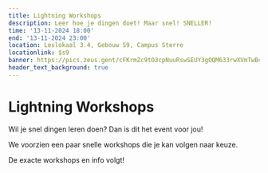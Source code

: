 ```yaml
---
title: Lightning Workshops
description: Leer hoe je dingen doet! Maar snel! SNELLER!
time: '13-11-2024 18:00'
end: '13-11-2024 23:00'
location: Leslokaal 3.4, Gebouw S9, Campus Sterre
locationlink: $s9
banner: https://pics.zeus.gent/cFKrmZc9tO3cpNuuRswSEUY3gOQM633rwXVmTwBc.jpg
header_text_background: true
---
```


# Lightning Workshops
Wil je snel dingen leren doen? Dan is dit het event voor jou!

We voorzien een paar snelle workshops die je kan volgen naar keuze.

De exacte workshops en info volgt!

